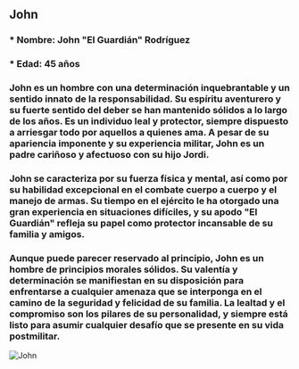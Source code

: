 ## John
### * Nombre: John "El Guardián" Rodríguez
### * Edad: 45 años

### John es un hombre con una determinación inquebrantable y un sentido innato de la responsabilidad. Su espíritu aventurero y su fuerte sentido del deber se han mantenido sólidos a lo largo de los años. Es un individuo leal y protector, siempre dispuesto a arriesgar todo por aquellos a quienes ama. A pesar de su apariencia imponente y su experiencia militar, John es un padre cariñoso y afectuoso con su hijo Jordi.

### John se caracteriza por su fuerza física y mental, así como por su habilidad excepcional en el combate cuerpo a cuerpo y el manejo de armas. Su tiempo en el ejército le ha otorgado una gran experiencia en situaciones difíciles, y su apodo "El Guardián" refleja su papel como protector incansable de su familia y amigos.

### Aunque puede parecer reservado al principio, John es un hombre de principios morales sólidos. Su valentía y determinación se manifiestan en su disposición para enfrentarse a cualquier amenaza que se interponga en el camino de la seguridad y felicidad de su familia. La lealtad y el compromiso son los pilares de su personalidad, y siempre está listo para asumir cualquier desafío que se presente en su vida postmilitar.

![John](https://github.com/Chipi9401/En-busca-del-principe-perdido/assets/123870922/71b2970c-e851-40a5-b3f4-b00e8d0460ea)
